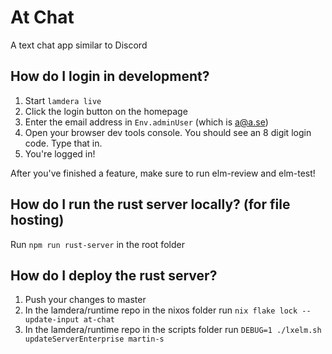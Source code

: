 # At Chat

A text chat app similar to Discord

## How do I login in development?

1. Start `lamdera live`
2. Click the login button on the homepage
3. Enter the email address in `Env.adminUser` (which is a@a.se)
4. Open your browser dev tools console. You should see an 8 digit login code. Type that in.
5. You're logged in!

After you've finished a feature, make sure to run elm-review and elm-test!

## How do I run the rust server locally? (for file hosting)

Run `npm run rust-server` in the root folder

## How do I deploy the rust server?

1. Push your changes to master
2. In the lamdera/runtime repo in the nixos folder run `nix flake lock --update-input at-chat`
3. In the lamdera/runtime repo in the scripts folder run `DEBUG=1 ./lxelm.sh updateServerEnterprise martin-s`